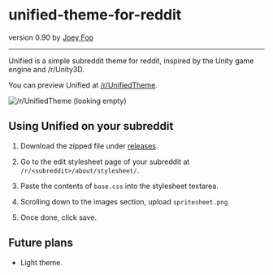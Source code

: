 unified-theme-for-reddit
========================
version 0.90
by [Joey Foo](https://github.com/joeyfoo/)  

-----

Unified is a simple subreddit theme for reddit, inspired by the Unity game engine and /r/Unity3D. 

You can preview Unified at [/r/UnifiedTheme](https://www.reddit.com/r/UnifiedTheme/). 

![/r/UnifiedTheme (looking empty)](http://i.imgur.com/qAhvxre.png)


Using Unified on your subreddit
-------------------------------

1. Download the zipped file under [releases](https://github.com/joeyfoo/unified-theme-for-reddit/releases). 

1. Go to the edit stylesheet page of your subreddit at ``/r/<subreddit>/about/stylesheet/``. 

2. Paste the contents of ``base.css`` into the stylesheet textarea. 

4. Scrolling down to the images section, upload ``spritesheet.png``. 

5. Once done, click save. 

Future plans
------------

* Light theme. 
